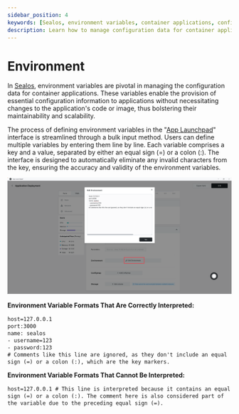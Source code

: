 ```yaml
---
sidebar_position: 4
keywords: [Sealos, environment variables, container applications, configuration management, App Launchpad]
description: Learn how to manage configuration data for container applications in Sealos using environment variables for better maintainability and scalability.
---
```


# Environment

In [Sealos](https://cloud.sealos.io), environment variables are pivotal in managing the configuration data for container
applications. These variables enable the provision of essential configuration information to applications without
necessitating changes to the application's code or image, thus bolstering their maintainability and scalability.

The process of defining environment variables in the "[App Launchpad](/guides/applaunchpad/applaunchpad.md)" interface
is streamlined through a bulk input method. Users can define multiple variables by entering them line by line. Each
variable comprises a key and a value, separated by either an equal sign (=) or a colon (:). The interface is designed to
automatically eliminate any invalid characters from the key, ensuring the accuracy and validity of the environment
variables.

![](images/applaunchpad12.png)

**Environment Variable Formats That Are Correctly Interpreted:**

```shell
host=127.0.0.1
port:3000
name: sealos
- username=123
- password:123
# Comments like this line are ignored, as they don't include an equal sign (=) or a colon (:), which are the key markers.
```

**Environment Variable Formats That Cannot Be Interpreted:**

```shell
host=127.0.0.1 # This line is interpreted because it contains an equal sign (=) or a colon (:). The comment here is also considered part of the variable due to the preceding equal sign (=).
```